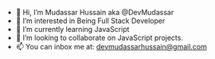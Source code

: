 - 👋 Hi, I’m Mudassar Hussain aka @DevMudassar
- 👀 I’m interested in Being Full Stack Developer 
- 🌱 I’m currently learning JavaScript
- 💞️ I’m looking to collaborate on JavaScript projects.
- 📫 You can inbox me at: devmudassarhussain@gmail.com

<!---
DevMudassar/DevMudassar is a ✨ special ✨ repository because its `README.md` (this file) appears on your GitHub profile.
You can click the Preview link to take a look at your changes.
--->
